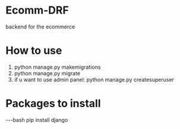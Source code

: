 # Ecomm-DRF
backend for the ecommerce

# How to use
1. python manage.py makemigrations
2. python manage.py migrate
3. if u want to use admin panel: python manage.py createsuperuser

# Packages to install
---bash
pip install django

